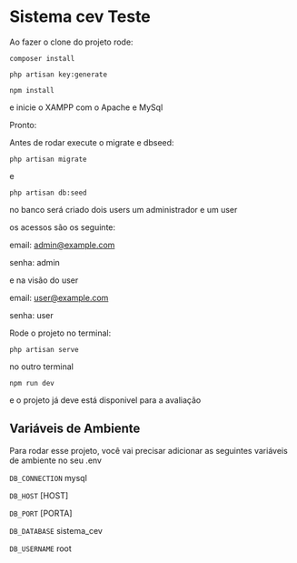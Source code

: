 
# Sistema cev Teste

Ao fazer o clone do projeto rode:

`composer install`

`php artisan key:generate`

`npm install`

e inicie o XAMPP com o Apache e MySql

Pronto:

Antes de rodar execute o migrate e dbseed:

`php artisan migrate`

e 

`php artisan db:seed`

no banco será criado dois users um administrador e um user 

os acessos são os seguinte:

email: admin@example.com

senha: admin

e na visão do user

email: user@example.com

senha: user


Rode o projeto no terminal:

`php artisan serve`

no outro terminal 

 `npm run dev`

e o projeto já deve está disponivel para a avaliação


## Variáveis de Ambiente

Para rodar esse projeto, você vai precisar adicionar as seguintes variáveis de ambiente no seu .env

`DB_CONNECTION` mysql

`DB_HOST` [HOST] 

`DB_PORT` [PORTA]

`DB_DATABASE` sistema_cev

`DB_USERNAME` root

